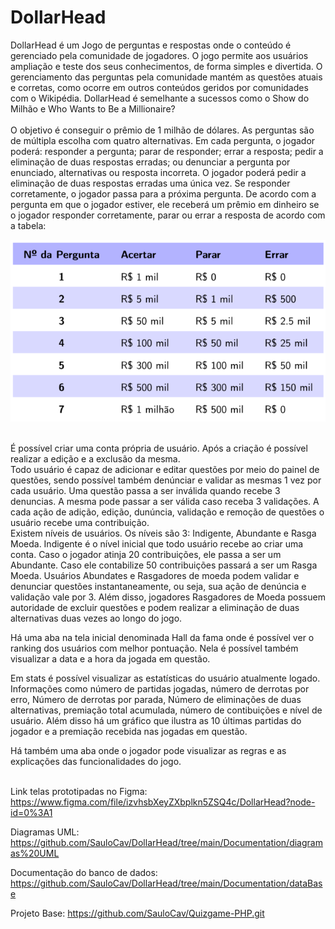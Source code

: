 # DollarHead

DollarHead é um Jogo de perguntas e respostas onde o conteúdo é gerenciado pela comunidade de jogadores. O jogo permite aos usuários ampliação e teste dos seus conhecimentos, de forma simples e divertida. O gerenciamento das perguntas pela comunidade mantém as questões atuais e corretas, como ocorre em outros conteúdos geridos por comunidades com o Wikipédia. DollarHead é semelhante a sucessos como o Show do Milhão e Who Wants to Be a Millionaire?<br/><br/>
O objetivo é conseguir o prêmio de 1 milhão de dólares. As perguntas são de múltipla escolha com quatro alternativas. Em cada pergunta, o jogador poderá: responder a pergunta; parar de responder; errar a resposta; pedir a eliminação de duas respostas erradas; ou denunciar a pergunta por enunciado, alternativas ou resposta incorreta. O jogador poderá pedir a eliminação de duas respostas erradas uma única vez. Se responder corretamente, o jogador passa para a próxima pergunta. De acordo com a pergunta em que o jogador estiver, ele receberá um prêmio em dinheiro se o jogador responder corretamente, parar ou errar a resposta de acordo com a tabela:

<p align="center"><img src="Readme/table.png" /></p>

<br/> É possível criar uma conta própria de usuário. Após a criação é possível realizar a edição e a exclusão da mesma.<br/>
Todo usuário é capaz de adicionar e editar questões por meio do painel de questões, sendo possível também denúnciar e validar as mesmas 1 vez por cada usuário. Uma questão passa a ser inválida quando recebe 3 denuncias. A mesma pode passar a ser válida caso receba 3 validações. A cada ação de adição, edição, dunúncia, validação e remoção de questões o usuário recebe uma contribuição.<br/>
Existem níveis de usuários. Os níveis são 3: Indigente, Abundante e Rasga Moeda. Indigente é o nível inicial que todo usuário recebe ao criar uma conta. Caso o jogador atinja 20 contribuições, ele passa a ser um Abundante. Caso ele contabilize 50 contribuições passará a ser um Rasga Moeda. Usuários Abundates e Rasgadores de moeda podem validar e denunciar questões instantaneamente, ou seja, sua ação de denúncia e validação vale por 3. Além disso, jogadores Rasgadores de Moeda possuem autoridade de excluir questões e podem realizar a eliminação de duas alternativas duas vezes ao longo do jogo.<br/>

Há uma aba na tela inicial denominada Hall da fama onde é possível ver o ranking dos usuários com melhor pontuação. Nela é possível também visualizar a data e a hora da jogada em questão.<br/>

Em stats é possível visualizar as estatísticas do usuário atualmente logado. Informações como número de partidas jogadas, número de derrotas por erro, Número de derrotas por parada, Número de eliminações de duas alternativas, premiação total acumulada, número de contibuições e nível de usuário. Além disso há um gráfico que ilustra as 10 últimas partidas do jogador e a premiação recebida nas jogadas em questão.<br/>

Há também uma aba onde o jogador pode visualizar as regras e as explicações das funcionalidades do jogo.<br/><br/>

Link telas prototipadas no Figma: https://www.figma.com/file/izvhsbXeyZXbplkn5ZSQ4c/DollarHead?node-id=0%3A1

Diagramas UML: https://github.com/SauloCav/DollarHead/tree/main/Documentation/diagramas%20UML

Documentação do banco de dados: https://github.com/SauloCav/DollarHead/tree/main/Documentation/dataBase

Projeto Base: https://github.com/SauloCav/Quizgame-PHP.git
